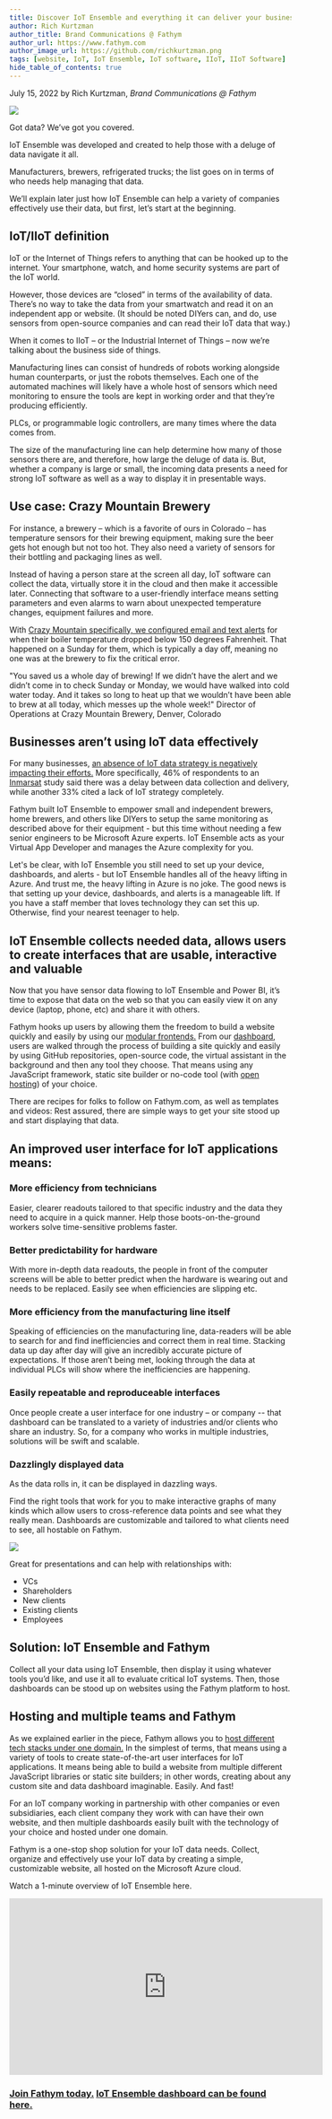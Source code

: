 ```yaml
---
title: Discover IoT Ensemble and everything it can deliver your business
author: Rich Kurtzman
author_title: Brand Communications @ Fathym
author_url: https://www.fathym.com
author_image_url: https://github.com/richkurtzman.png
tags: [website, IoT, IoT Ensemble, IoT software, IIoT, IIoT Software]
hide_table_of_contents: true
---
```


July 15, 2022 by Rich Kurtzman, _Brand Communications @ Fathym_

![](https://www.fathym.com/img/iotensemble2.png)

Got data? We’ve got you covered. 

IoT Ensemble was developed and created to help those with a deluge of data navigate it all.  

Manufacturers, brewers, refrigerated trucks; the list goes on in terms of who needs help managing that data.  

We’ll explain later just how IoT Ensemble can help a variety of companies effectively use their data, but first, let’s start at the beginning. 

## IoT/IIoT definition 

IoT or the Internet of Things refers to anything that can be hooked up to the internet. Your smartphone, watch, and home security systems are part of the IoT world.  

However, those devices are “closed” in terms of the availability of data. There’s no way to take the data from your smartwatch and read it on an independent app or website. (It should be noted DIYers can, and do, use sensors from open-source companies and can read their IoT data that way.) 

When it comes to IIoT – or the Industrial Internet of Things – now we’re talking about the business side of things.  

Manufacturing lines can consist of hundreds of robots working alongside human counterparts, or just the robots themselves. Each one of the automated machines will likely have a whole host of sensors which need monitoring to ensure the tools are kept in working order and that they’re producing efficiently.  

PLCs, or programmable logic controllers, are many times where the data comes from.  

The size of the manufacturing line can help determine how many of those sensors there are, and therefore, how large the deluge of data is. But, whether a company is large or small, the incoming data presents a need for strong IoT software as well as a way to display it in presentable ways. 

## Use case: Crazy Mountain Brewery 

For instance, a brewery – which is a favorite of ours in Colorado – has temperature sensors for their brewing equipment, making sure the beer gets hot enough but not too hot. They also need a variety of sensors for their bottling and packaging lines as well.  

Instead of having a person stare at the screen all day, IoT software can collect the data, virtually store it in the cloud and then make it accessible later. Connecting that software to a user-friendly interface means setting parameters and even alarms to warn about unexpected temperature changes, equipment failures and more.  

With [Crazy Mountain specifically, we configured email and text alerts](https://jeremy-tomlinson.medium.com/crazy-mountain-brewery-fathym-iot-ensemble-beta-b50805186d6b) for when their boiler temperature dropped below 150 degrees Fahrenheit. That happened on a Sunday for them, which is typically a day off, meaning no one was at the brewery to fix the critical error.  

"You saved us a whole day of brewing! If we didn’t have the alert and we didn’t come in to check Sunday or Monday, we would have walked into cold water today. And it takes so long to heat up that we wouldn’t have been able to brew at all today, which messes up the whole week!" Director of Operations at Crazy Mountain Brewery, Denver, Colorado 

## Businesses aren’t using IoT data effectively 

For many businesses, [an absence of IoT data strategy is negatively impacting their efforts.](https://www.fathym.com/blog/articles/2022/may/2022-05-11-businesses-arent-using-iot-data) More specifically, 46% of respondents to an [Inmarsat](https://www.inmarsat.com/en/index.html) study said there was a delay between data collection and delivery, while another 33% cited a lack of IoT strategy completely. 

Fathym built IoT Ensemble to empower small and independent brewers, home brewers, and others like DIYers to setup the same monitoring as described above for their equipment - but this time without needing a few senior engineers to be Microsoft Azure experts. IoT Ensemble acts as your Virtual App Developer and manages the Azure complexity for you.  

Let's be clear, with IoT Ensemble you still need to set up your device, dashboards, and alerts - but IoT Ensemble handles all of the heavy lifting in Azure. And trust me, the heavy lifting in Azure is no joke. The good news is that setting up your device, dashboards, and alerts is a manageable lift. If you have a staff member that loves technology they can set this up. Otherwise, find your nearest teenager to help.  

## IoT Ensemble collects needed data, allows users to create interfaces that are usable, interactive and valuable 

Now that you have sensor data flowing to IoT Ensemble and Power BI, it’s time to expose that data on the web so that you can easily view it on any device (laptop, phone, etc) and share it with others.  

Fathym hooks up users by allowing them the freedom to build a website quickly and easily by using our [modular frontends.](https://www.fathym.com/blog/articles/2022/june/2022-06-06-go-fully-modular-frontend) From our [dashboard](https://www.fathym.com/dashboard), users are walked through the process of building a site quickly and easily by using GitHub repositories, open-source code, the virtual assistant in the background and then any tool they choose. That means using any JavaScript framework, static site builder or no-code tool (with [open hosting](https://www.fathym.com/blog/articles/2022/july/2022-07-11-use-no-code-tools-with-hosting-flexibility)) of your choice. 

There are recipes for folks to follow on Fathym.com, as well as templates and videos: Rest assured, there are simple ways to get your site stood up and start displaying that data.  

## An improved user interface for IoT applications means: 

### More efficiency from technicians 

Easier, clearer readouts tailored to that specific industry and the data they need to acquire in a quick manner. Help those boots-on-the-ground workers solve time-sensitive problems faster.  

### Better predictability for hardware 

With more in-depth data readouts, the people in front of the computer screens will be able to better predict when the hardware is wearing out and needs to be replaced. Easily see when efficiencies are slipping etc. 

### More efficiency from the manufacturing line itself 

Speaking of efficiencies on the manufacturing line, data-readers will be able to search for and find inefficiencies and correct them in real time. Stacking data up day after day will give an incredibly accurate picture of expectations. If those aren’t being met, looking through the data at individual PLCs will show where the inefficiencies are happening.  

### Easily repeatable and reproduceable interfaces  

Once people create a user interface for one industry – or company -- that dashboard can be translated to a variety of industries and/or clients who share an industry. So, for a company who works in multiple industries, solutions will be swift and scalable.  

### Dazzlingly displayed data 

As the data rolls in, it can be displayed in dazzling ways.  

Find the right tools that work for you to make interactive graphs of many kinds which allow users to cross-reference data points and see what they really mean. Dashboards are customizable and tailored to what clients need to see, all hostable on Fathym.  

![](https://www.fathym.com/img/powerbireport.png)

Great for presentations and can help with relationships with: 

- VCs 
- Shareholders 
- New clients 
- Existing clients 
- Employees

## Solution: IoT Ensemble and Fathym 

Collect all your data using IoT Ensemble, then display it using whatever tools you’d like, and use it all to evaluate critical IoT systems. Then, those dashboards can be stood up on websites using the Fathym platform to host.   

## Hosting and multiple teams and Fathym 

As we explained earlier in the piece, Fathym allows you to [host different tech stacks under one domain.](https://www.fathym.com/blog/articles/2022/june/2022-06-06-go-fully-modular-frontend) In the simplest of terms, that means using a variety of tools to create state-of-the-art user interfaces for IoT applications. It means being able to build a website from multiple different JavaScript libraries or static site builders; in other words, creating about any custom site and data dashboard imaginable. Easily. And fast! 

For an IoT company working in partnership with other companies or even subsidiaries, each client company they work with can have their own website, and then multiple dashboards easily built with the technology of your choice and hosted under one domain. 

Fathym is a one-stop shop solution for your IoT data needs. Collect, organize and effectively use your IoT data by creating a simple, customizable website, all hosted on the Microsoft Azure cloud.  

Watch a 1-minute overview of IoT Ensemble here. 

<iframe width="560" height="315" src="https://www.youtube.com/embed/hQaVqLzAmIM" title="YouTube video player" frameborder="0" allow="accelerometer; autoplay; clipboard-write; encrypted-media; gyroscope; picture-in-picture" allowfullscreen></iframe> 

### [Join Fathym today.](https://www.fathym.com/dashboard) [IoT Ensemble dashboard can be found here.](https://www.fathym.com/iot/dashboard) 